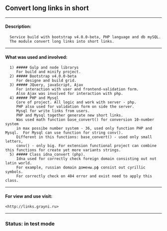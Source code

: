 ## Convert long links in short  
***
#### Description: 
      Service build with bootstrap v4.0.0-beta, PHP language and db mySQL.  
      The module convert long links into short links.
***
#### What was used and involved:
      1) ##### Gulp and node librarys  
         For build and minify project.  
      2) ##### Bootstrap v4.0.0-beta  
         For designe and build grid.  
      3) ##### JQuery, javaScript, Ajax  
         For interaction with user and frontend-validation form.  
         Also Ajax was involved for interaction with php.  
      4) ##### PHP and Mysql  
         Core of project. All logic and work with server - php.  
         PHP also used for validation form on side the server.  
         Mysql for write links from users.  
         PHP and Mysql together generate new short links.  
         Was used math function base_convert() for conversion 10-number system  
         in max possibe number system - 36, used only function PHP and Mysql.  For Mysql can use function for string conv().  
         Different in this functions: base_convert() - used only small letters,  
         conv() - only big. For extension functional project can combine this functions for create yet more variants strings.
      5) ##### Class idna_convert (php).
         Idna used for correctly check foreign domain consisting out not latin world.  
         For example, russian domain домены.рф consist out cyrillic symbols.  
         For correctly check on 404 error and exist need to apply this class.
***
#### For view and use visit:
    <http://links.grayni.ru>
***
### Status: in test mode



